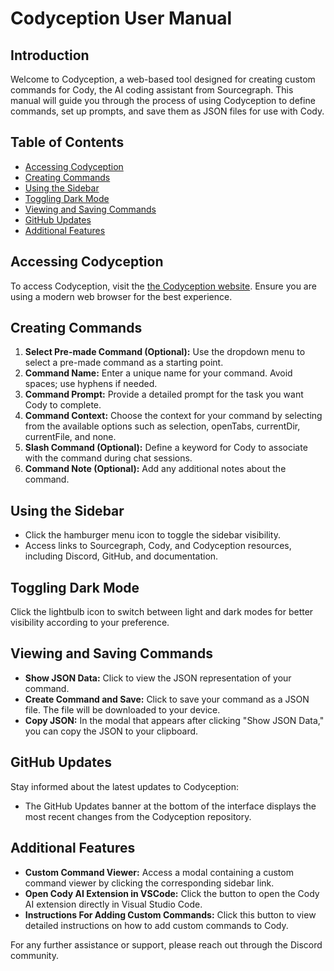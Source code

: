 # Codyception User Manual

## Introduction
Welcome to Codyception, a web-based tool designed for creating custom commands for Cody, the AI coding assistant from Sourcegraph. This manual will guide you through the process of using Codyception to define commands, set up prompts, and save them as JSON files for use with Cody.

## Table of Contents
- [Accessing Codyception](#accessing-codyception)
- [Creating Commands](#creating-commands)
- [Using the Sidebar](#using-the-sidebar)
- [Toggling Dark Mode](#toggling-dark-mode)
- [Viewing and Saving Commands](#viewing-and-saving-commands)
- [GitHub Updates](#github-updates)
- [Additional Features](#additional-features)

## Accessing Codyception
To access Codyception, visit the [the Codyception website](https://cody.kynlo.co.uk). Ensure you are using a modern web browser for the best experience.

## Creating Commands
1. **Select Pre-made Command (Optional):** Use the dropdown menu to select a pre-made command as a starting point.
2. **Command Name:** Enter a unique name for your command. Avoid spaces; use hyphens if needed.
3. **Command Prompt:** Provide a detailed prompt for the task you want Cody to complete.
4. **Command Context:** Choose the context for your command by selecting from the available options such as selection, openTabs, currentDir, currentFile, and none.
5. **Slash Command (Optional):** Define a keyword for Cody to associate with the command during chat sessions.
6. **Command Note (Optional):** Add any additional notes about the command.

## Using the Sidebar
- Click the hamburger menu icon to toggle the sidebar visibility.
- Access links to Sourcegraph, Cody, and Codyception resources, including Discord, GitHub, and documentation.

## Toggling Dark Mode
Click the lightbulb icon to switch between light and dark modes for better visibility according to your preference.

## Viewing and Saving Commands
- **Show JSON Data:** Click to view the JSON representation of your command.
- **Create Command and Save:** Click to save your command as a JSON file. The file will be downloaded to your device.
- **Copy JSON:** In the modal that appears after clicking "Show JSON Data," you can copy the JSON to your clipboard.

## GitHub Updates
Stay informed about the latest updates to Codyception:

- The GitHub Updates banner at the bottom of the interface displays the most recent changes from the Codyception repository.

## Additional Features
- **Custom Command Viewer:** Access a modal containing a custom command viewer by clicking the corresponding sidebar link.
- **Open Cody AI Extension in VSCode:** Click the button to open the Cody AI extension directly in Visual Studio Code.
- **Instructions For Adding Custom Commands:** Click this button to view detailed instructions on how to add custom commands to Cody.

For any further assistance or support, please reach out through the Discord community.
